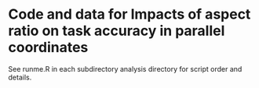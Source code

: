 # Code and data for Impacts of aspect ratio on task accuracy in parallel coordinates

See runme.R in each subdirectory analysis directory for script order and details.